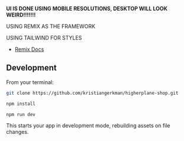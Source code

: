 **UI IS DONE USING MOBILE RESOLUTIONS, DESKTOP WILL LOOK WEIRD!!!!!!!**

USING REMIX AS THE FRAMEWORK

USING TAILWIND FOR STYLES

- [Remix Docs](https://remix.run/docs)

## Development

From your terminal:

```sh
git clone https://github.com/kristiangerkman/higherplane-shop.git

npm install

npm run dev
```

This starts your app in development mode, rebuilding assets on file changes.


